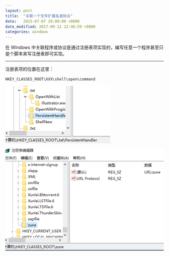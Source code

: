 ```yaml
---
layout: post
title:  "关联一个文件扩展名或协议"
date:   2015-07-07 20:00:00 +0800
date_modified: 2017-09-12 22:46:59 +0800
categories: windows
---
```


在 Windows 中关联程序或协议是通过注册表项实现的，编写任意一个程序甚至只是个脚本来写注册表即可实现。

---

注册表项的位置在这里：  
```
HKEY_CLASSES_ROOT\XXX\shell\open\command
```

![关联到文件](/assets/2015-07-07-file.png)

![关联到协议](/assets/2015-07-07-protocol.png)
